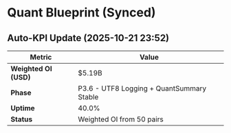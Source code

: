 # Quant Blueprint (Synced)

## Auto-KPI Update (2025-10-21 23:52)
| Metric | Value |
|---------|-------|
| **Weighted OI (USD)** | \$5.19B |
| **Phase** | P3.6 - UTF8 Logging + QuantSummary Stable |
| **Uptime** | 40.0% |
| **Status** | Weighted OI from 50 pairs |
